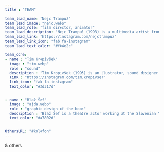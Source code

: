 ```yaml
---
title : "TEAM"

team_lead_name: "Nejc Trampuž"
team_lead_image: "nejc.webp"
team_lead_role: "film director, animator"
team_lead_description: "Nejc Trampuž (1993) is a multimedia artist from Slovenia, who graduated Cum Laude and received an award for his Master’s degree in photography at the Academy of Fine Arts and Design in Ljubljana. For the past five years, he has been actively involved in environmental and ecological projects (e.g. <a href=https://another-future-entirely.com/>Another Future Entirely</a>) and since 2019, he has also been an activist in the Youth for Climate Justice movement. His preferred means of expression is art collage in combination with various contemporary technologies, media and approaches. Trampuž held dozens of solo and group exhibitions in Slovenia and abroad, participated in international festivals and received several awards for his work"
team_lead_link: "https://instagram.com/nejctrampuz"
team_lead_link_icon: "fab fa-instagram"
team_lead_text_color: "#f04e2c"

team_core:
- name : "Tim Kropivšek"
  image : "tim.webp"
  role : "sound"
  description : "Tim Kropivšek (1993) is an ilustrator, sound designer and musician. His works are usually interactive and are a commentary on contemporary society, human psyche and environmental injustice. Kropivšek is currently finishing his master studies at ALUO."
  link : "https://instagram.com/tim.kropivsek"
  link_icon: "fab fa-instagram"
  text_color: "#2d317d"


- name : "Blaž Šef"
  image : "ajda.webp"
  role : "graphic design of the book"
  description : "Blaž Šef is a theatre actor working at the Slovenian Youth Theatre. Other projects include radio literary programmes, audio books, co-productions with institutions and NGOs in the field of performing arts, and developing the programmes of the Cultural Centre of European Space Technologies."
  text_color: "#a7802d"
            

OthersURL: "#kolofon"
---
```


& others
